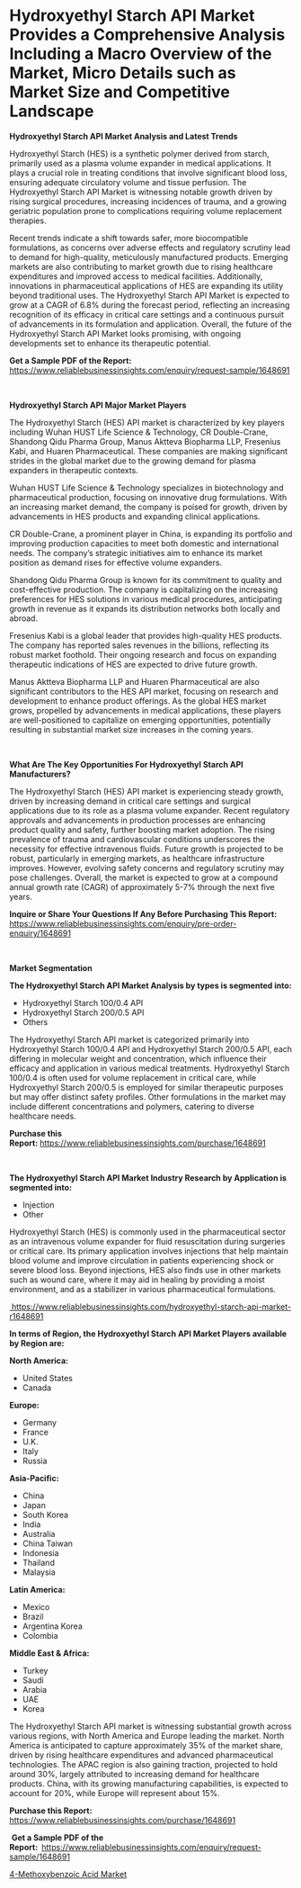 <p><h1>Hydroxyethyl Starch API Market Provides a Comprehensive Analysis Including a Macro Overview of the Market, Micro Details such as Market Size and Competitive Landscape</h1></p><p><strong>Hydroxyethyl Starch API Market Analysis and Latest Trends</strong></p>
<p><p>Hydroxyethyl Starch (HES) is a synthetic polymer derived from starch, primarily used as a plasma volume expander in medical applications. It plays a crucial role in treating conditions that involve significant blood loss, ensuring adequate circulatory volume and tissue perfusion. The Hydroxyethyl Starch API Market is witnessing notable growth driven by rising surgical procedures, increasing incidences of trauma, and a growing geriatric population prone to complications requiring volume replacement therapies. </p><p>Recent trends indicate a shift towards safer, more biocompatible formulations, as concerns over adverse effects and regulatory scrutiny lead to demand for high-quality, meticulously manufactured products. Emerging markets are also contributing to market growth due to rising healthcare expenditures and improved access to medical facilities. Additionally, innovations in pharmaceutical applications of HES are expanding its utility beyond traditional uses. The Hydroxyethyl Starch API Market is expected to grow at a CAGR of 6.8% during the forecast period, reflecting an increasing recognition of its efficacy in critical care settings and a continuous pursuit of advancements in its formulation and application. Overall, the future of the Hydroxyethyl Starch API Market looks promising, with ongoing developments set to enhance its therapeutic potential.</p></p>
<p><strong>Get a Sample PDF of the Report:&nbsp;</strong> <a href="https://www.reliablebusinessinsights.com/enquiry/request-sample/1648691?utm_campaign=2253&utm_medium=2&utm_source=Github&utm_content=ia&utm_term=26032025&utm_id=hydroxyethyl-starch-api">https://www.reliablebusinessinsights.com/enquiry/request-sample/1648691</a></p>
<p>&nbsp;</p>
<p><strong>Hydroxyethyl Starch API Major Market Players</strong></p>
<p><p>The Hydroxyethyl Starch (HES) API market is characterized by key players including Wuhan HUST Life Science & Technology, CR Double-Crane, Shandong Qidu Pharma Group, Manus Aktteva Biopharma LLP, Fresenius Kabi, and Huaren Pharmaceutical. These companies are making significant strides in the global market due to the growing demand for plasma expanders in therapeutic contexts.</p><p>Wuhan HUST Life Science & Technology specializes in biotechnology and pharmaceutical production, focusing on innovative drug formulations. With an increasing market demand, the company is poised for growth, driven by advancements in HES products and expanding clinical applications.</p><p>CR Double-Crane, a prominent player in China, is expanding its portfolio and improving production capacities to meet both domestic and international needs. The company’s strategic initiatives aim to enhance its market position as demand rises for effective volume expanders.</p><p>Shandong Qidu Pharma Group is known for its commitment to quality and cost-effective production. The company is capitalizing on the increasing preferences for HES solutions in various medical procedures, anticipating growth in revenue as it expands its distribution networks both locally and abroad.</p><p>Fresenius Kabi is a global leader that provides high-quality HES products. The company has reported sales revenues in the billions, reflecting its robust market foothold. Their ongoing research and focus on expanding therapeutic indications of HES are expected to drive future growth.</p><p>Manus Aktteva Biopharma LLP and Huaren Pharmaceutical are also significant contributors to the HES API market, focusing on research and development to enhance product offerings. As the global HES market grows, propelled by advancements in medical applications, these players are well-positioned to capitalize on emerging opportunities, potentially resulting in substantial market size increases in the coming years.</p></p>
<p>&nbsp;</p>
<p><strong>What Are The Key Opportunities For Hydroxyethyl Starch API Manufacturers?</strong></p>
<p><p>The Hydroxyethyl Starch (HES) API market is experiencing steady growth, driven by increasing demand in critical care settings and surgical applications due to its role as a plasma volume expander. Recent regulatory approvals and advancements in production processes are enhancing product quality and safety, further boosting market adoption. The rising prevalence of trauma and cardiovascular conditions underscores the necessity for effective intravenous fluids. Future growth is projected to be robust, particularly in emerging markets, as healthcare infrastructure improves. However, evolving safety concerns and regulatory scrutiny may pose challenges. Overall, the market is expected to grow at a compound annual growth rate (CAGR) of approximately 5-7% through the next five years.</p></p>
<p><strong>Inquire or Share Your Questions If Any Before Purchasing This Report:</strong> <a href="https://www.reliablebusinessinsights.com/enquiry/pre-order-enquiry/1648691?utm_campaign=2253&utm_medium=2&utm_source=Github&utm_content=ia&utm_term=26032025&utm_id=hydroxyethyl-starch-api">https://www.reliablebusinessinsights.com/enquiry/pre-order-enquiry/1648691</a></p>
<p>&nbsp;</p>
<p><strong>Market Segmentation</strong></p>
<p><strong>The Hydroxyethyl Starch API Market Analysis by types is segmented into:</strong></p>
<p><ul><li>Hydroxyethyl Starch 100/0.4 API</li><li>Hydroxyethyl Starch 200/0.5 API</li><li>Others</li></ul></p>
<p><p>The Hydroxyethyl Starch API market is categorized primarily into Hydroxyethyl Starch 100/0.4 API and Hydroxyethyl Starch 200/0.5 API, each differing in molecular weight and concentration, which influence their efficacy and application in various medical treatments. Hydroxyethyl Starch 100/0.4 is often used for volume replacement in critical care, while Hydroxyethyl Starch 200/0.5 is employed for similar therapeutic purposes but may offer distinct safety profiles. Other formulations in the market may include different concentrations and polymers, catering to diverse healthcare needs.</p></p>
<p><strong>Purchase this Report:&nbsp;</strong><a href="https://www.reliablebusinessinsights.com/purchase/1648691?utm_campaign=2253&utm_medium=2&utm_source=Github&utm_content=ia&utm_term=26032025&utm_id=hydroxyethyl-starch-api">https://www.reliablebusinessinsights.com/purchase/1648691</a></p>
<p>&nbsp;</p>
<p><strong>The Hydroxyethyl Starch API Market Industry Research by Application is segmented into:</strong></p>
<p><ul><li>Injection</li><li>Other</li></ul></p>
<p><p>Hydroxyethyl Starch (HES) is commonly used in the pharmaceutical sector as an intravenous volume expander for fluid resuscitation during surgeries or critical care. Its primary application involves injections that help maintain blood volume and improve circulation in patients experiencing shock or severe blood loss. Beyond injections, HES also finds use in other markets such as wound care, where it may aid in healing by providing a moist environment, and as a stabilizer in various pharmaceutical formulations.</p></p>
<p><a href="https://www.reliablebusinessinsights.com/hydroxyethyl-starch-api-market-r1648691?utm_campaign=2253&utm_medium=2&utm_source=Github&utm_content=ia&utm_term=26032025&utm_id=hydroxyethyl-starch-api">&nbsp;https://www.reliablebusinessinsights.com/hydroxyethyl-starch-api-market-r1648691</a></p>
<p><strong>In terms of Region, the Hydroxyethyl Starch API Market Players available by Region are:</strong></p>
<p>
    <p> <strong> North America: </strong>
        <ul>
            <li>United States</li>
            <li>Canada</li>
        </ul>
        </p> 
    <p> <strong> Europe: </strong>
        <ul>
            <li>Germany</li>
            <li>France</li>
            <li>U.K.</li>
            <li>Italy</li>
            <li>Russia</li>
        </ul>
        </p> 
    <p> <strong> Asia-Pacific: </strong>
        <ul>
            <li>China</li>
            <li>Japan</li>
            <li>South Korea</li>
            <li>India</li>
            <li>Australia</li>
            <li>China Taiwan</li>
            <li>Indonesia</li>
            <li>Thailand</li>
            <li>Malaysia</li>
        </ul>
        </p> 
    <p> <strong> Latin America: </strong>
        <ul>
            <li>Mexico</li>
            <li>Brazil</li>
            <li>Argentina Korea</li>
            <li>Colombia</li>
        </ul>
        </p> 
    <p> <strong> Middle East & Africa: </strong>
        <ul>
            <li>Turkey</li>
            <li>Saudi</li>
            <li>Arabia</li>
            <li>UAE</li>
            <li>Korea</li>
        </ul>
    </p>
    </p>
<p><p>The Hydroxyethyl Starch API market is witnessing substantial growth across various regions, with North America and Europe leading the market. North America is anticipated to capture approximately 35% of the market share, driven by rising healthcare expenditures and advanced pharmaceutical technologies. The APAC region is also gaining traction, projected to hold around 30%, largely attributed to increasing demand for healthcare products. China, with its growing manufacturing capabilities, is expected to account for 20%, while Europe will represent about 15%.</p></p>
<p><strong>Purchase this Report: </strong><a href="https://www.reliablebusinessinsights.com/purchase/1648691?utm_campaign=2253&utm_medium=2&utm_source=Github&utm_content=ia&utm_term=26032025&utm_id=hydroxyethyl-starch-api">https://www.reliablebusinessinsights.com/purchase/1648691</a></p>
<p>&nbsp;<strong>Get a Sample PDF of the Report:&nbsp;&nbsp;</strong><a href="https://www.reliablebusinessinsights.com/enquiry/request-sample/1648691?utm_campaign=2253&utm_medium=2&utm_source=Github&utm_content=ia&utm_term=26032025&utm_id=hydroxyethyl-starch-api">https://www.reliablebusinessinsights.com/enquiry/request-sample/1648691</a></p>
<p><strong></strong></p>
<p><p><a href="https://github.com/petbigbeepjn/Market-Research-Report-List-2/blob/main/4-methoxybenzoic-acid-market.md?utm_campaign=2253&utm_medium=2&utm_source=Github&utm_content=ia&utm_term=26032025&utm_id=hydroxyethyl-starch-api">4-Methoxybenzoic Acid Market</a></p></p>
